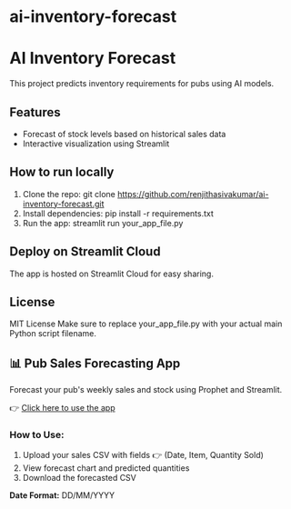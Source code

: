# ai-inventory-forecast
# AI Inventory Forecast

This project predicts inventory requirements for pubs using AI models.

## Features
- Forecast of stock levels based on historical sales data
- Interactive visualization using Streamlit

## How to run locally
1. Clone the repo:
git clone https://github.com/renjithasivakumar/ai-inventory-forecast.git
2. Install dependencies:
pip install -r requirements.txt
3. Run the app:
streamlit run your_app_file.py
## Deploy on Streamlit Cloud
The app is hosted on Streamlit Cloud for easy sharing.

## License
MIT License
Make sure to replace your_app_file.py with your actual main Python script filename.

## 📊 Pub Sales Forecasting App

Forecast your pub's weekly sales and stock using Prophet and Streamlit.

👉 [Click here to use the app](https://your-pub-forecast.streamlit.app)

### How to Use:
1. Upload your sales CSV with fields 👉 (Date, Item, Quantity Sold)
2. View forecast chart and predicted quantities
3. Download the forecasted CSV

**Date Format:** DD/MM/YYYY  
